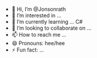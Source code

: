 - 👋 Hi, I’m @Jonsonrath
- 👀 I’m interested in ...
- 🌱 I’m currently learning ... C#
- 💞️ I’m looking to collaborate on ...
- 📫 How to reach me ...
- 😄 Pronouns: hee/hee
- ⚡ Fun fact: ...

<!---
Jonsonrath/Jonsonrath is a ✨ special ✨ repository because its `README.md` (this file) appears on your GitHub profile.
You can click the Preview link to take a look at your changes.
--->
